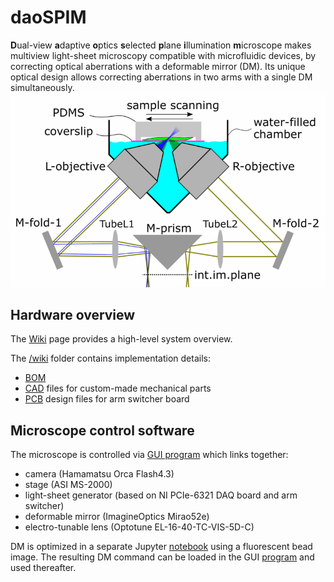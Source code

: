# daoSPIM
**D**ual-view **a**daptive **o**ptics **s**elected **p**lane **i**llumination **m**icroscope makes multiview light-sheet microscopy compatible with microfluidic devices, by correcting optical aberrations with a deformable mirror (DM). Its unique optical design allows correcting aberrations in two arms with a single DM simultaneously.
![Optical layout: chamber](/wiki/images/excitation-switching-w800.gif)

## Hardware overview
The [Wiki](https://github.com/nvladimus/daoSPIM/wiki) page provides a high-level system overview. 

The [/wiki](./wiki) folder contains implementation details:
* [BOM](./wiki/BOM.xlsx)
* [CAD](./wiki/custom_parts_cad) files for custom-made mechanical parts
* [PCB](./wiki/arm_switcher) design files for arm switcher board

## Microscope control software
The microscope is controlled via [GUI program](./microscope_control) which links together:
- camera (Hamamatsu Orca Flash4.3)
- stage (ASI MS-2000)
- light-sheet generator (based on NI PCIe-6321 DAQ board and arm switcher)
- deformable mirror (ImagineOptics Mirao52e)
- electro-tunable lens (Optotune EL-16-40-TC-VIS-5D-C)

DM is optimized in a separate Jupyter [notebook](./dm_optimization/) using a fluorescent bead image. The resulting DM command can be loaded in the GUI  [program](./microscope_control) and used thereafter.
